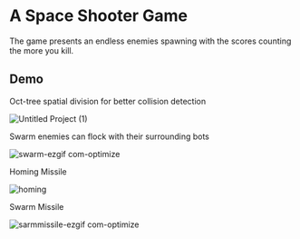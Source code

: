 # A Space Shooter Game

The game presents an endless enemies spawning with the scores counting the more you kill.



## Demo

Oct-tree spatial division for better collision detection


![Untitled Project (1)](https://github.com/user-attachments/assets/44277456-6402-430a-a24c-ed396946a35b)

Swarm enemies can flock with their surrounding bots



![swarm-ezgif com-optimize](https://github.com/user-attachments/assets/f51d2186-2d05-4c4b-832f-48261fbdb49b)



Homing Missile


![homing](https://github.com/user-attachments/assets/e2009314-e400-426d-8606-6ba96e3e4cb7)


Swarm Missile


![sarmmissile-ezgif com-optimize](https://github.com/user-attachments/assets/05c69d5c-a85e-42b7-abe1-bb1effaf15d4)
